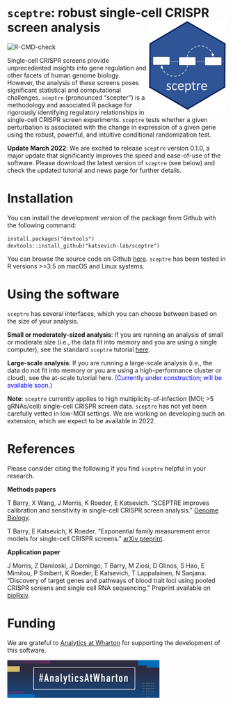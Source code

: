 
<!-- README.md is generated from README.Rmd. Please edit that file -->

# `sceptre`: robust single-cell CRISPR screen analysis <img src="man/figures/hex.jpg" align="right" alt="" width="180" />

<!-- badges: start -->

![R-CMD-check](https://github.com/scarlettcanny0629/sceptre/actions/workflows/R-CMD-check.yaml/badge.svg)
<!-- badges: end -->

Single-cell CRISPR screens provide unprecedented insights into gene
regulation and other facets of human genome biology. However, the
analysis of these screens poses significant statistical and
computational challenges. `sceptre` (pronounced “scepter”) is a
methodology and associated R package for rigorously identifying
regulatory relationships in single-cell CRISPR screen experiments.
`sceptre` tests whether a given perturbation is associated with the
change in expression of a given gene using the robust, powerful, and
intuitive conditional randomization test.

**Update March 2022**: We are excited to release `sceptre` version
0.1.0, a major update that significantly improves the speed and
ease-of-use of the software. Please download the latest version of
`sceptre` (see below) and check the updated tutorial and news page for
further details.

# Installation

You can install the development version of the package from Github with
the following command:

    install.packages("devtools")
    devtools::install_github("katsevich-lab/sceptre")

You can browse the source code on Github
[here](https://github.com/katsevich-lab/sceptre). `sceptre` has been
tested in R versions \>=3.5 on macOS and Linux systems.

# Using the software

`sceptre` has several interfaces, which you can choose between based on
the size of your analysis.

**Small or moderately-sized analysis**: If you are running an analysis
of small or moderate size (i.e., the data fit into memory and you are
using a single computer), see the standard `sceptre` tutorial
[here](https://katsevich-lab.github.io/sceptre/articles/using_sceptre_v2.html).

**Large-scale analysis**: If you are running a large-scale analysis
(i.e., the data do not fit into memory or you are using a
high-performance cluster or cloud), see the at-scale tutorial here.
<span style="color:blue">(Currently under construction; will be
available soon.)</span>

**Note**: `sceptre` currently applies to high multiplicity-of-infection
(MOI; \>5 gRNAs/cell) single-cell CRISPR screen data. `sceptre` has not
yet been carefully vetted in low-MOI settings. We are working on
developing such an extension, which we expect to be available in 2022.

# References

Please consider citing the following if you find `sceptre` helpful in
your research.

**Methods papers**

T Barry, X Wang, J Morris, K Roeder, E Katsevich. “SCEPTRE improves
calibration and sensitivity in single-cell CRISPR screen analysis.”
[Genome
Biology](https://genomebiology.biomedcentral.com/articles/10.1186/s13059-021-02545-2).

T Barry, E Katsevich, K Roeder. “Exponential family measurement error
models for single-cell CRISPR screens.” [arXiv
preprint](https://doi.org/10.48550/arXiv.2201.01879).

**Application paper**

J Morris, Z Daniloski, J Domingo, T Barry, M Ziosi, D Glinos, S Hao, E
Mimitou, P Smibert, K Roeder, E Katsevich, T Lappalainen, N Sanjana.
“Discovery of target genes and pathways of blood trait loci using pooled
CRISPR screens and single cell RNA sequencing.” Preprint available on
[bioRxiv](https://www.biorxiv.org/content/10.1101/2021.04.07.438882v1).

# Funding

We are grateful to [Analytics at
Wharton](https://analytics.wharton.upenn.edu/) for supporting the
development of this software.

<img src="man/figures/wharton_analytics.png" align="center" alt="" width="350" />

